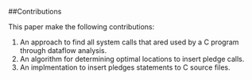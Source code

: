 ##Contributions

This paper make the following contributions:
1. An approach to find all system calls that ared used by a C program through dataflow analysis.
2. An algorithm for determining optimal locations to insert pledge calls.
3. An implmentation to insert pledges statements to C source files.